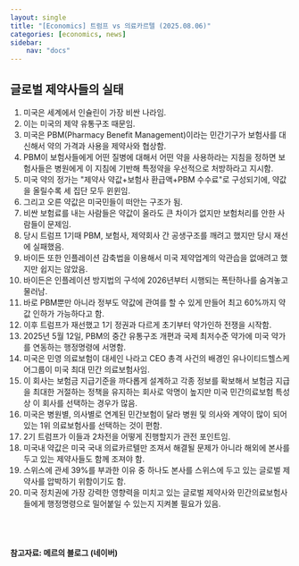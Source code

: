 ```yaml
---
layout: single
title: "[Economics] 트럼프 vs 의료카르텔 (2025.08.06)"
categories: [economics, news]
sidebar:
    nav: "docs"
---
```


## 글로벌 제약사들의 실태
1. 미국은 세계에서 인슐린이 가장 비싼 나라임.
1. 이는 미국의 제약 유통구조 때문임.
1. 미국은 PBM(Pharmacy Benefit Management)이라는 민간기구가 보험사를 대신해서 약의 가격과 사용을 제약사와 협상함.
1. PBM이 보험사들에게 어떤 질병에 대해서 어떤 약을 사용하라는 지침을 정하면 보험사들은 병원에게 이 지침에 기반해 특정약을 우선적으로 처방하라고 지시함.
1. 미국 약의 정가는 "제약사 약값+보험사 환급액+PBM 수수료"로 구성되기에, 약값을 올릴수록 세 집단 모두 윈윈임.
1. 그리고 오른 약값은 미국민들이 떠안는 구조가 됨.
1. 비싼 보험료를 내는 사람들은 약값이 올라도 큰 차이가 없지만 보험처리를 안한 사람들이 문제임.
1. 당시 트럼프 1기때 PBM, 보험사, 제약회사 간 공생구조를 깨려고 했지만 당시 재선에 실패했음.
1. 바이든 또한 인플레이션 감축법을 이용해서 미국 제약업계의 악관습을 없애려고 했지만 쉽지는 않았음.
1. 바이든은 인플레이션 방지법의 구석에 2026년부터 시행되는 폭탄하나를 숨겨놓고 물러남.
1. 바로 PBM뿐만 아니라 정부도 약값에 관여를 할 수 있게 만들어 최고 60%까지 약값 인하가 가능하다고 함.
1. 이후 트럼프가 재선했고 1기 정권과 다르게 초기부터 약가인하 전쟁을 시작함.
1. 2025년 5월 12일, PBM의 중간 유통구조 개편과 국제 최저수준 약가에 미국 약가를 연동하는 행정명령에 서명함.
1. 미국은 민영 의료보험이 대세인 나라고 CEO 총격 사건의 배경인 유나이티드헬스케어그룹이 미국 최대 민간 의료보험사임.
1. 이 회사는 보험금 지급기준을 까다롭게 설계하고 각종 정보를 확보해서 보험금 지급을 최대한 거절하는 정책을 유지하는 회사로 악명이 높지만 미국 민간의료보험 특성상 이 회사를 선택하는 경우가 많음.
1. 미국은 병원별, 의사별로 연계된 민간보험이 달라 병원 및 의사와 계약이 많이 되어있는 1위 의료보험사를 선택하는 것이 편함.
1. 2기 트럼프가 이들과 2차전을 어떻게 진행할지가 관전 포인트임.
1. 미국내 약값은 미국 국내 의료카르텔만 조져서 해결될 문제가 아니라 해외에 본사를 두고 있는 제약사들도 함께 조져야 함.
1. 스위스에 관세 39%를 부과한 이유 중 하나도 본사를 스위스에 두고 있는 글로벌 제약사를 압박하기 위함이기도 함.
1. 미국 정치권에 가장 강력한 영향력을 미치고 있는 글로벌 제약사와 민간의료보험사들에게 행정명령으로 밀어붙일 수 있는지 지켜볼 필요가 있음.


<br/>
<br/>

#### 참고자료: 메르의 블로그 (네이버)